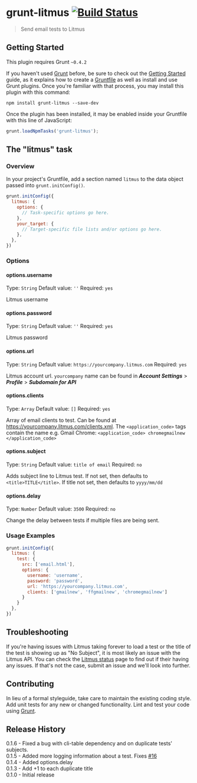 # grunt-litmus [![Build Status](https://travis-ci.org/jeremypeter/grunt-litmus.png?branch=master)](https://travis-ci.org/jeremypeter/grunt-litmus)

> Send email tests to Litmus

## Getting Started
This plugin requires Grunt `~0.4.2`

If you haven't used [Grunt](http://gruntjs.com/) before, be sure to check out the [Getting Started](http://gruntjs.com/getting-started) guide, as it explains how to create a [Gruntfile](http://gruntjs.com/sample-gruntfile) as well as install and use Grunt plugins. Once you're familiar with that process, you may install this plugin with this command:

```shell
npm install grunt-litmus --save-dev
```

Once the plugin has been installed, it may be enabled inside your Gruntfile with this line of JavaScript:

```js
grunt.loadNpmTasks('grunt-litmus');
```

## The "litmus" task

### Overview
In your project's Gruntfile, add a section named `litmus` to the data object passed into `grunt.initConfig()`.

```js
grunt.initConfig({
  litmus: {
    options: {
      // Task-specific options go here.
    },
    your_target: {
      // Target-specific file lists and/or options go here.
    },
  },
})
```

### Options

#### options.username
Type: `String`
Default value: `''`
Required: `yes`

Litmus username

#### options.password
Type: `String`
Default value: `''` 
Required: `yes`

Litmus password

#### options.url
Type: `String`
Default value: `https://yourcompany.litmus.com`
Required: `yes`

Litmus account url. `yourcompany` name can be found in **_Account Settings_** > **_Profile_** > _**Subdomain for API**_

#### options.clients
Type: `Array`
Default value: `[]`
Required: `yes`

Array of email clients to test. Can be found at https://yourcompany.litmus.com/clients.xml. The `<application_code>` tags contain the name e.g. Gmail Chrome: `<application_code> chromegmailnew </application_code>`

#### options.subject
Type: `String`
Default value: `title of email`
Required: `no`

Adds subject line to Litmus test. If not set, then defaults to `<title>TITLE</title>`. If title not set, then defaults to `yyyy/mm/dd`

#### options.delay
Type: `Number`
Default value: `3500`
Required: `no`

Change the delay between tests if multiple files are being sent. 

### Usage Examples

```js
grunt.initConfig({
  litmus: {
    test: {
      src: ['email.html'],
      options: {
        username: 'username',
        password: 'password',
        url: 'https://yourcompany.litmus.com',
        clients: ['gmailnew', 'ffgmailnew', 'chromegmailnew']
      }
    }
  },
})
```

## Troubleshooting

If you're having issues with Litmus taking forever to load a test or the title of the test is showing up as "No Subject", it is most likely an issue with the Litmus API. You can check the [Litmus status](http://status.litmus.com) page to find out if their having any issues. If that's not the case, submit an issue and we'll look into further.

## Contributing
In lieu of a formal styleguide, take care to maintain the existing coding style. Add unit tests for any new or changed functionality. Lint and test your code using [Grunt](http://gruntjs.com/).

## Release History
0.1.6 - Fixed a bug with cli-table dependency and on duplicate tests' subjects.  
0.1.5 - Added more logging information about a test. Fixes [#16](https://github.com/yargalot/Email-Builder/issues/16)  
0.1.4 - Added options.delay  
0.1.3 - Add +1 to each duplicate title   
0.1.0 - Initial release
